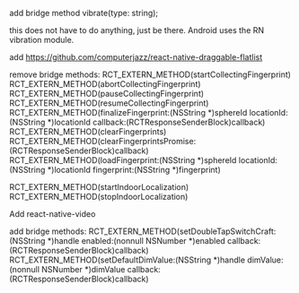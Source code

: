 add bridge method vibrate(type: string);

this does not have to do anything, just be there. Android uses the RN vibration module.

add https://github.com/computerjazz/react-native-draggable-flatlist

remove bridge methods:
RCT_EXTERN_METHOD(startCollectingFingerprint)
RCT_EXTERN_METHOD(abortCollectingFingerprint)
RCT_EXTERN_METHOD(pauseCollectingFingerprint)
RCT_EXTERN_METHOD(resumeCollectingFingerprint)
RCT_EXTERN_METHOD(finalizeFingerprint:(NSString *)sphereId locationId:(NSString *)locationId callback:(RCTResponseSenderBlock)callback)
RCT_EXTERN_METHOD(clearFingerprints)
RCT_EXTERN_METHOD(clearFingerprintsPromise:(RCTResponseSenderBlock)callback)
RCT_EXTERN_METHOD(loadFingerprint:(NSString *)sphereId locationId:(NSString *)locationId fingerprint:(NSString *)fingerprint)

RCT_EXTERN_METHOD(startIndoorLocalization)
RCT_EXTERN_METHOD(stopIndoorLocalization)

Add react-native-video


add bridge methods:
RCT_EXTERN_METHOD(setDoubleTapSwitchCraft:(NSString *)handle enabled:(nonnull NSNumber *)enabled callback:(RCTResponseSenderBlock)callback)
RCT_EXTERN_METHOD(setDefaultDimValue:(NSString *)handle dimValue:(nonnull NSNumber *)dimValue callback:(RCTResponseSenderBlock)callback)
